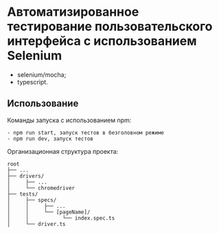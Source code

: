 # Автоматизированное тестирование пользовательского интерфейса с использованием Selenium

-   selenium/mocha;
-   typescript.

## Использование

Команды запуска с использованием npm:

```
- npm run start, запуск тестов в безголовном режиме
- npm run dev, запуск тестов
```

Организационная структура проекта:

```
root
├── ...
├── drivers/
│     ├── ...
│     └── chromedriver
├── tests/
│     ├── specs/
│     │     ├── ...
│     │     └── [pageName]/
│     │           └── index.spec.ts
│     └── driver.ts
```
